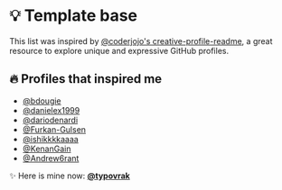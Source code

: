 # 💡 Template base

This list was inspired by [@coderjojo's creative-profile-readme](https://github.com/coderjojo/creative-profile-readme), a great resource to explore unique and expressive GitHub profiles.

## 🔥 Profiles that inspired me

- [@bdougie](https://github.com/bdougie)
- [@danielex1999](https://github.com/danielex1999)
- [@dariodenardi](https://github.com/dariodenardi)
- [@Furkan-Gulsen](https://github.com/Furkan-Gulsen)
- [@ishikkkkaaaa](https://github.com/ishikkkkaaaa)
- [@KenanGain](https://github.com/KenanGain)
- [@Andrew6rant](https://github.com/Andrew6rant)

✨ Here is mine now: <b>[@typovrak](https://github.com/typovrak)</b>
